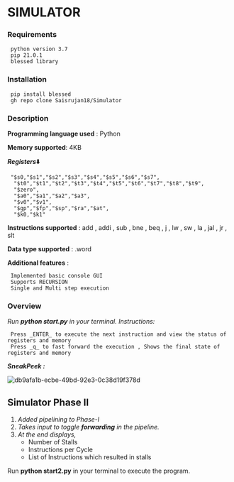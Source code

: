 
# SIMULATOR

### Requirements
```
 python version 3.7
 pip 21.0.1
 blessed library 
```
### Installation
```
 pip install blessed
 gh repo clone Saisrujan18/Simulator
```
### Description

__Programming language used__ : Python

__Memory supported__: 4KB

__*Registers*⬇️__
```
 "$s0,"$s1","$s2","$s3","$s4","$s5","$s6","$s7",
  "$t0","$t1","$t2","$t3","$t4","$t5","$t6","$t7","$t8","$t9",
  "$zero",
  "$a0","$a1","$a2","$a3",
  "$v0","$v1",
  "$gp","$fp","$sp","$ra","$at",
  "$k0,"$k1"
```
__Instructions supported__ : add , addi , sub , bne , beq , j , lw , sw , la , jal , jr , slt

__Data type supported__ : .word

__Additional features__ :
```
 Implemented basic console GUI
 Supports RECURSION
 Single and Multi step execution 
```
### Overview

*Run __python start.py__ in your terminal.*
*Instructions:*
```
 Press _ENTER_ to execute the next instruction and view the status of registers and memory
 Press _q_ to fast forward the execution , Shows the final state of registers and memory
```

__*SneakPeek :*__  

![db9afa1b-ecbe-49bd-92e3-0c38d19f378d](https://user-images.githubusercontent.com/68287683/111061326-c1855b00-84c8-11eb-8537-ad9c90f58910.gif)

## Simulator Phase II
1. _Added pipelining to Phase-I_
2. _Takes input to toggle __forwarding__ in the pipeline._
3. _At the end displays,_
   * Number of Stalls
   * Instructions per Cycle
   * List of Instructions which resulted in stalls

Run __python start2.py__ in your terminal to execute the program.
